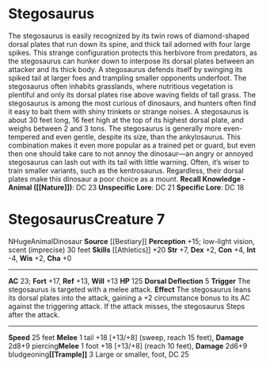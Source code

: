 ﻿---
ac: '23'
alignment: N
all_resistance: null
burrow_speed: null
charisma: '+0'
climb_speed: null
constitution: '+4'
creature_ability:
- Dorsal Deflection
- Trample
creature_family: '[[DATABASE/monsterfamily/Dinosaur|Dinosaur]]'
description: "The stegosaurus is easily recognized by its twin rows of diamond-shaped\
  \ dorsal plates that run down its spine, and thick tail adorned with four large\
  \ spikes. This strange configuration protects this herbivore from predators, as\
  \ the stegosaurus can hunker down to interpose its dorsal plates between an attacker\
  \ and its thick body. A stegosaurus defends itself by swinging its spiked tail at\
  \ larger foes and trampling smaller opponents underfoot.<br/><br/> The stegosaurus\
  \ often inhabits grasslands, where nutritious vegetation is plentiful and only its\
  \ dorsal plates rise above waving fields of tall grass. The stegosaurus is among\
  \ the most curious of dinosaurs, and hunters often find it easy to bait them with\
  \ shiny trinkets or strange noises. A stegosaurus is about 30 feet long, 16 feet\
  \ high at the top of its highest dorsal plate, and weighs between 2 and 3 tons.<br/><br/>\
  \ The stegosaurus is generally more even-tempered and even gentle, despite its size,\
  \ than the ankylosaurus. This combination makes it even more popular as a trained\
  \ pet or guard, but even then one should take care to not annoy the dinosaur\u2014\
  an angry or annoyed stegosaurus can lash out with its tail with little warning.\
  \ Often, it\u2019s wiser to train smaller variants, such as the kentrosaurus. Regardless,\
  \ their dorsal plates make this dinosaur a poor choice as a mount.<br/><br/><b><u>Recall\
  \ Knowledge - Animal</u> ( [[DATABASE/skill/Nature|Nature]] )</b>: DC 23<br/><b><u>Unspecific\
  \ Lore</u></b>: DC 21<br/><b><u>Specific Lore</u></b>: DC 18"
dexterity: '+2'
element: null
fly_speed: null
fortitude: '+17'
hardness: null
hp: '125'
id: '120'
immunity: null
intelligence: '-4'
land_speed: '25'
language: null
level: '7'
max_speed: '25'
name: Stegosaurus
perception: '+15'
rarity: Common
reflex: '+13'
resistance: null
rus_type_level: null
school: null
sense:
- low-light vision
- scent (imprecise) 30 feet
size: Huge
skill:
- '[[DATABASE/skill/Athletics|Athletics]] +20'
source: '[[DATABASE/source/Bestiary|Bestiary]]'
speed:
- 25 feet
spell: null
strength: '+7'
strength_req: '7'
strongest_save:
- Fortitude
swim_speed: null
trait:
- '[[DATABASE/trait/Animal|Animal]]'
- '[[DATABASE/trait/Dinosaur|Dinosaur]]'
type: Creature
vision: Low-light vision
weakest_save:
- Reflex
- Will
weakness: null
will: '+13'
wisdom: '+2'

---
# Stegosaurus

The stegosaurus is easily recognized by its twin rows of diamond-shaped dorsal plates that run down its spine, and thick tail adorned with four large spikes. This strange configuration protects this herbivore from predators, as the stegosaurus can hunker down to interpose its dorsal plates between an attacker and its thick body. A stegosaurus defends itself by swinging its spiked tail at larger foes and trampling smaller opponents underfoot.
 The stegosaurus often inhabits grasslands, where nutritious vegetation is plentiful and only its dorsal plates rise above waving fields of tall grass. The stegosaurus is among the most curious of dinosaurs, and hunters often find it easy to bait them with shiny trinkets or strange noises. A stegosaurus is about 30 feet long, 16 feet high at the top of its highest dorsal plate, and weighs between 2 and 3 tons.
 The stegosaurus is generally more even-tempered and even gentle, despite its size, than the ankylosaurus. This combination makes it even more popular as a trained pet or guard, but even then one should take care to not annoy the dinosaur—an angry or annoyed stegosaurus can lash out with its tail with little warning. Often, it’s wiser to train smaller variants, such as the kentrosaurus. Regardless, their dorsal plates make this dinosaur a poor choice as a mount.
**Recall Knowledge - Animal ([[Nature]])**: DC 23
**Unspecific Lore**: DC 21
**Specific Lore**: DC 18

# Stegosaurus<span class="item-type">Creature 7</span>

<span class="trait-alignment item-trait">N</span><span class="trait-size item-trait">Huge</span><span class="item-trait">Animal</span><span class="item-trait">Dinosaur</span>
**Source** [[Bestiary]]
**Perception** +15; low-light vision, scent (imprecise) 30 feet
**Skills** [[Athletics]] +20
**Str** +7, **Dex** +2, **Con** +4, **Int** -4, **Wis** +2, **Cha** +0

---
**AC** 23; **Fort** +17, **Ref** +13, **Will** +13
**HP** 125
<span class="in-box-ability">**Dorsal Deflection** <span class="action-icon">5</span> **Trigger** The stegosaurus is targeted with a melee attack. **Effect** The stegosaurus leans its dorsal plates into the attack, gaining a +2 circumstance bonus to its AC against the triggering attack. If the attack misses, the stegosaurus Steps after the attack.</span>

---
**Speed** 25 feet
<span class="in-box-ability">**Melee** <span class="action-icon">1</span> tail +18 [+13/+8] (sweep, reach 15 feet), **Damage** 2d8+9 piercing</span><span class="in-box-ability">**Melee** <span class="action-icon">1</span> foot +18 [+13/+8] (reach 10 feet), **Damage** 2d6+9 bludgeoning</span><span class="in-box-ability">**[[Trample]]** <span class="action-icon">3</span> Large or smaller, foot, DC 25</span>